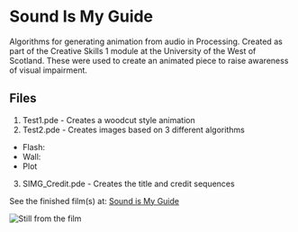 # Sound Is My Guide
Algorithms for generating animation from audio in Processing. Created as part of the Creative Skills 1 module at the
University of the West of Scotland. These were used to create an animated piece to raise awareness of visual impairment.

## Files
1. Test1.pde - Creates a woodcut style animation
2. Test2.pde - Creates images based on 3 different algorithms
  - Flash: 
  - Wall:
  - Plot
3. SIMG_Credit.pde - Creates the title and credit sequences

See the finished film(s) at: [Sound is My Guide](http://soundismyguide.wordpress.com)

![Still from the film](https://soundismyguide.files.wordpress.com/2017/12/cropped-wall1.png "Still from the film")
